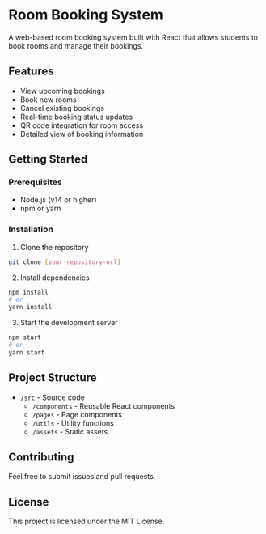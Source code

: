 # Room Booking System

A web-based room booking system built with React that allows students to book rooms and manage their bookings.

## Features

- View upcoming bookings
- Book new rooms
- Cancel existing bookings
- Real-time booking status updates
- QR code integration for room access
- Detailed view of booking information

## Getting Started

### Prerequisites

- Node.js (v14 or higher)
- npm or yarn

### Installation

1. Clone the repository
```bash
git clone [your-repository-url]
```

2. Install dependencies
```bash
npm install
# or
yarn install
```

3. Start the development server
```bash
npm start
# or
yarn start
```

## Project Structure

- `/src` - Source code
  - `/components` - Reusable React components
  - `/pages` - Page components
  - `/utils` - Utility functions
  - `/assets` - Static assets

## Contributing

Feel free to submit issues and pull requests.

## License

This project is licensed under the MIT License.
